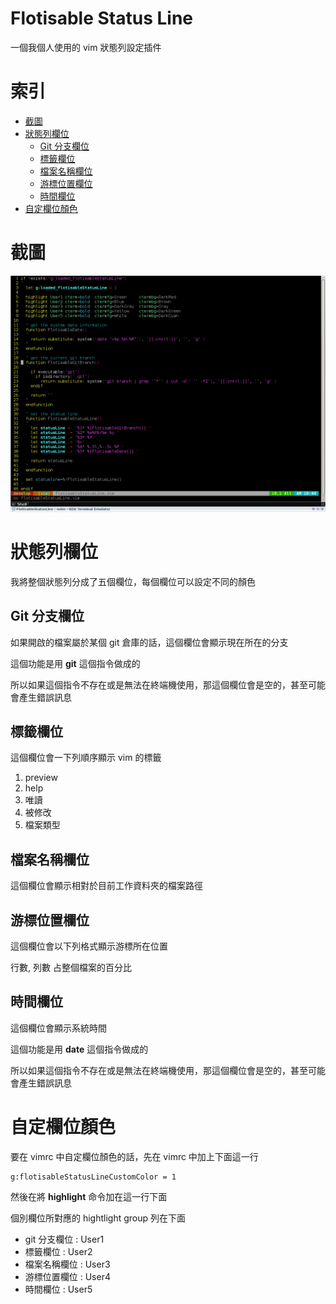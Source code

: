 # Flotisable Status Line
一個我個人使用的 vim 狀態列設定插件

# 索引
- [截圖](#截圖)
- [狀態列欄位](#狀態列欄位)
  - [Git 分支欄位](#git-分支欄位)
  - [標籤欄位](#標籤欄位)
  - [檔案名稱欄位](#檔案名稱欄位)
  - [游標位置欄位](#游標位置欄位)
  - [時間欄位](#時間欄位)
- [自定欄位顏色](#自定欄位顏色)

# 截圖
![screenshot](screenshot.png)

# 狀態列欄位
我將整個狀態列分成了五個欄位，每個欄位可以設定不同的顏色

## Git 分支欄位
如果開啟的檔案屬於某個 git 倉庫的話，這個欄位會顯示現在所在的分支

這個功能是用 **git** 這個指令做成的

所以如果這個指令不存在或是無法在終端機使用，那這個欄位會是空的，甚至可能會產生錯誤訊息

## 標籤欄位
這個欄位會一下列順序顯示 vim 的標籤

  1. preview
  2. help
  3. 唯讀
  4. 被修改
  5. 檔案類型

## 檔案名稱欄位
這個欄位會顯示相對於目前工作資料夾的檔案路徑

## 游標位置欄位
這個欄位會以下列格式顯示游標所在位置

  行數, 列數  占整個檔案的百分比

## 時間欄位
這個欄位會顯示系統時間

這個功能是用 **date** 這個指令做成的

所以如果這個指令不存在或是無法在終端機使用，那這個欄位會是空的，甚至可能會產生錯誤訊息

# 自定欄位顏色
要在 vimrc 中自定欄位顏色的話，先在 vimrc 中加上下面這一行

```
g:flotisableStatusLineCustomColor = 1
```

然後在將 **highlight** 命令加在這一行下面

個別欄位所對應的 hightlight group 列在下面

  - git 分支欄位  : User1
  - 標籤欄位      : User2
  - 檔案名稱欄位  : User3
  - 游標位置欄位  : User4
  - 時間欄位      : User5
